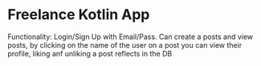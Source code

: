 # Freelance Kotlin App

Functionality: Login/Sign Up with Email/Pass. Can create a posts and view posts, by clicking on the name of the user on a post you can view their profile, liking anf unliking a post reflects in the DB
